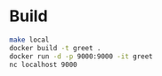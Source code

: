 # Build

```sh
make local
docker build -t greet .
docker run -d -p 9000:9000 -it greet
nc localhost 9000
```

